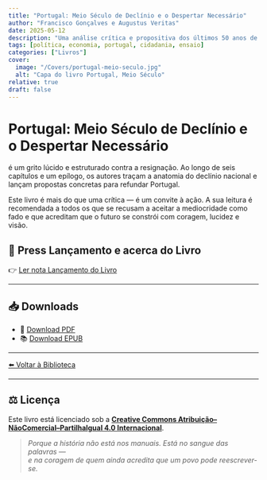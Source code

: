```yaml
---
title: "Portugal: Meio Século de Declínio e o Despertar Necessário"
author: "Francisco Gonçalves e Augustus Veritas"
date: 2025-05-12
description: "Uma análise crítica e propositiva dos últimos 50 anos de Portugal — da destruição silenciosa do tecido produtivo ao renascer possível de um país livre, justo e soberano."
tags: [política, economia, portugal, cidadania, ensaio]
categories: ["Livros"]
cover:
  image: "/Covers/portugal-meio-seculo.jpg"
  alt: "Capa do livro Portugal, Meio Século"
relative: true
draft: false
---
```


# Portugal: Meio Século de Declínio e o Despertar Necessário
é um grito lúcido e estruturado contra a resignação. Ao longo de seis capítulos e um epílogo, os autores traçam a anatomia do declínio nacional e lançam propostas concretas para refundar Portugal.

Este livro é mais do que uma crítica — é um convite à ação. A sua leitura é recomendada a todos os que se recusam a aceitar a mediocridade como fado e que acreditam que o futuro se constrói com coragem, lucidez e visão.

## 📖 Press Lançamento e acerca do Livro


👉 [Ler nota Lançamento do Livro](/resumos/portugal-meio-seculo/)


---

## 📥 Downloads

- 📄 [Download PDF](/downloads/portugal-meio-seculo.pdf)
- 📚 [Download EPUB](/downloads/portugal-meio-seculo.epub)

---

[⬅️ Voltar à Biblioteca](/)

---

## ⚖️ Licença

Este livro está licenciado sob a
**[Creative Commons Atribuição–NãoComercial–PartilhaIgual 4.0 Internacional](https://creativecommons.org/licenses/by-nc-sa/4.0/)**.

> *Porque a história não está nos manuais. Está no sangue das palavras —  
e na coragem de quem ainda acredita que um povo pode reescrever-se.*


